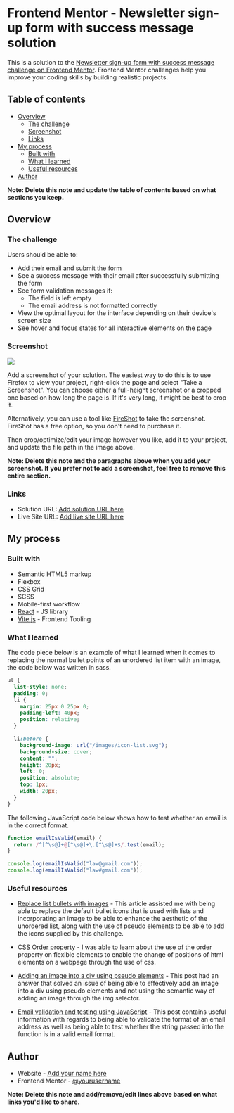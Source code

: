 # Frontend Mentor - Newsletter sign-up form with success message solution

This is a solution to the [Newsletter sign-up form with success message challenge on Frontend Mentor](https://www.frontendmentor.io/challenges/newsletter-signup-form-with-success-message-3FC1AZbNrv). Frontend Mentor challenges help you improve your coding skills by building realistic projects.

## Table of contents

- [Overview](#overview)
  - [The challenge](#the-challenge)
  - [Screenshot](#screenshot)
  - [Links](#links)
- [My process](#my-process)
  - [Built with](#built-with)
  - [What I learned](#what-i-learned)
  - [Useful resources](#useful-resources)
- [Author](#author)

**Note: Delete this note and update the table of contents based on what sections you keep.**

## Overview

### The challenge

Users should be able to:

- Add their email and submit the form
- See a success message with their email after successfully submitting the form
- See form validation messages if:
  - The field is left empty
  - The email address is not formatted correctly
- View the optimal layout for the interface depending on their device's screen size
- See hover and focus states for all interactive elements on the page

### Screenshot

![](./screenshot.jpg)

Add a screenshot of your solution. The easiest way to do this is to use Firefox to view your project, right-click the page and select "Take a Screenshot". You can choose either a full-height screenshot or a cropped one based on how long the page is. If it's very long, it might be best to crop it.

Alternatively, you can use a tool like [FireShot](https://getfireshot.com/) to take the screenshot. FireShot has a free option, so you don't need to purchase it.

Then crop/optimize/edit your image however you like, add it to your project, and update the file path in the image above.

**Note: Delete this note and the paragraphs above when you add your screenshot. If you prefer not to add a screenshot, feel free to remove this entire section.**

### Links

- Solution URL: [Add solution URL here](https://your-solution-url.com)
- Live Site URL: [Add live site URL here](https://your-live-site-url.com)

## My process

### Built with

- Semantic HTML5 markup
- Flexbox
- CSS Grid
- SCSS
- Mobile-first workflow
- [React](https://reactjs.org/) - JS library
- [Vite.js](https://vitejs.dev/) - Frontend Tooling

### What I learned
The code piece below is an example of what I learned when it comes to replacing the normal bullet points of an unordered list item with an image, the code below was written in sass.

```scss
ul {
  list-style: none;
  padding: 0;
  li {
    margin: 25px 0 25px 0;
    padding-left: 40px;
    position: relative;
  }

  li:before {
    background-image: url("/images/icon-list.svg");
    background-size: cover;
    content: "";
    height: 20px;
    left: 0;
    position: absolute;
    top: 1px;
    width: 20px;
  }
}
```

The following JavaScript code below shows how to test whether an email is in the correct format.

```js
function emailIsValid(email) {
  return /^[^\s@]+@[^\s@]+\.[^\s@]+$/.test(email);
}

console.log(emailIsValid("law@gmail.com"));
console.log(emailIsValid("law#gmail.com"));
```

### Useful resources

- [Replace list bullets with images](https://ivan-lim.com/custom-image-bullet-point-css) - This article assisted me with being able to replace the default bullet icons that is used with lists and incorporating an image to be able to enhance the aesthetic of the unordered list, along with the use of pseudo elements to be able to add the icons supplied by this challenge.

- [CSS Order property](https://www.w3schools.com/cssref/css3_pr_order.php) - I was able to learn about the use of the order property on flexible elements to enable the change of positions of html elements on a webpage through the use of css.

- [Adding an image into a div using pseudo elements](https://stackoverflow.com/questions/10829675/how-to-put-an-image-in-div-with-css) - This post had an answer that solved an issue of being able to effectively add an image into a div using pseudo elements and not using the semantic way of adding an image through the img selector.

- [Email validation and testing using JavaScript](https://ui.dev/validate-email-address-javascript) - This post contains useful information with regards to being able to validate the format of an email address as well as being able to test whether the string passed into the function is in a valid email format.

## Author

- Website - [Add your name here](https://www.your-site.com)
- Frontend Mentor - [@yourusername](https://www.frontendmentor.io/profile/yourusername)

**Note: Delete this note and add/remove/edit lines above based on what links you'd like to share.**
